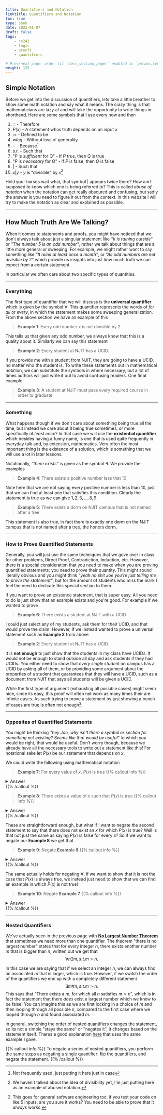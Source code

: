 ```yaml
---
title: Quantifiers and Notation
linktitle: Quantifiers and Notation
toc: true
type: book
date: 2023-01-07
draft: false
tags:
    - cs241
    - logic
    - proofs
    - quantifiers

# Prev/next pager order (if `docs_section_pager` enabled in `params.toml`)
weight: 125
---
```


## Simple Notation

Before we get into the discussion of quantifiers, lets take a little breather to show some math notation and say what it means. The crazy thing is that mathematicians are lazy af and will take the opportunity to write things in shorthand. Here are some symbols that I use every now and then

1. $\therefore$ - Therefore
2. $P(x)$ - A statement whos truth depends on an input $x$
3. $:=$ - Defined to be
4. $wlog$ - Without loss of generality
5. $\because$ - Because[^because]
6. $s.t.$ - Such that
7. "$P$ is *sufficient* for Q" - If $P$ true, then $Q$ is true
8. "$P$ is *necessary* for Q" - If $P$ is false, then $Q$ is false
9. $|$ - Such that
10. $x|y$ - $y$ is "divisible" by $x$[^divisible]

Hold your horses wait what, that symbol $|$ appears twice there? How am I supposed to know which one is being referred to? This is called *abuse of notation* when the notation can get really obscured and confusing, but sadly the answer is you need to figure it out from the context. In this website I will try to make the notation as clear and explained as possible.

---

## How Much Truth Are We Talking?

When it comes to statements and proofs, you might have noticed that we don't always talk about just a singular statement like *"It is raining outside"* or *"The number 5 is an odd number"*, rather we talk about things that are a little more general or sweeping. For example, we might rather want to say something like *"It rains at least once a month"*, or *"All odd numbers are not divisible by 2"* which provide us insights into just how much truth we can expect from a certain statement.

In particular we often care about two specific types of quantities.

---


### Everything

The first type of quantifier that we will discuss is the **universal quantifier** which is given by the symbol $\forall$. This quantifier represents the words of *for all* or *every*, in which the statement makes some sweeping generalization. From the above section we have an example of this

> **Example 1**: Every odd number $x$ is not divisible by $2$.

This tells us that given any odd number, we always know that this is a quality about it. Similarly we can say this statement

> **Example 2**: Every student at NJIT has a UCID.

If you provide me with a student from NJIT, they are going to have a UCID, no matter who the student is. To write these statements out in mathematical notation, we can substitute the symbols in where necessary, but a lot of times authors will just write it out to avoid confusing readers. One final example

> **Example 3**: A student at NJIT must pass every required course in order to graduate.

---


### Something

What happens though if we don't care about something being true all the time, but instead we care about it being true sometimes, or more specifically *at least once*? In that case we will use the **existential quantifier**, which besides having a funny name, is one that is used quite frequently in everyday talk and, by extension, mathematics. Very often the most important thing is the existence of a solution, which is something that we will use a lot in later lessons.

Notationally, *"there exists"* is given as the symbol $\exists$. We provide the examples

> **Example 4**: There exists a positive number less that $10$

Note here that we are not saying every positive number is less than $10$, just that we can find at least one that satisfies this condition. Clearly the statement is true as we can give $1,2,3,\ldots,8,9$.

> **Example 5**: There exists a dorm on NJIT campus that is not named after a tree

This statement is also true, in fact there is exactly one dorm on the NJIT campus that is not named after a tree, the honors dorm.

---


### How to Prove Quantified Statements

Generally, you will just use the same techniques that we gove over in class for other problems, Direct Proof, Contradiction, Induction, etc. However, there is a special consideration that you need to make when you are proving quantified statements: you need to prove their quantity. This might sound literally obvious and you might think *"yeah no shit Joe you're just telling me to prove the statement"*, but for the amount of students who miss the mark I feel the need to dedicate this special section to them.

If you want to prove an existence statement, that is super easy. All you need to do is just show that an example exists and you're good. For example if we wanted to prove

> **Example 6**: There exists a student at NJIT with a UCID

I could just select any of my students, ask them for their UCID, and that would prove the claim. However, if we instead wanted to prove a universal statement such as **Example 2** from above

> **Example 2**: Every student at NJIT has a UCID.

It is **not enough** to just show that the students in my class have UCIDs. It would not be enough to stand outside all day and ask students if they had UCIDs. You either need to show that *every single student* on campus has a UCID by asking all of them, or by providing some argument about the properties of a student that guarantees that they will have a UCID, such as a document from NJIT that says all students will be given a UCID.

While the first type of argument (exhausting all possible cases) might seem nice, since its easy, this proof will often not work as many times their are infinite cases. As such trying to prove a statement by just showing a bunch of cases are true is often not enough[^1].

---


### Opposites of Quantified Statements

You might be thinking *"hey Joe, why isn't there a symbol or section for something not existing? Seems like that would be useful"* to which you would be right, that would be useful. Don't worry though, because we already have all the necessary tools to write out a statement like this! For notational sake let $P(x)$ be our statement that depends on $x$.

We could write the following using mathematical notation

> **Example 7**: For every value of $x$, $P(x)$ is true
{{% callout info %}}
<details>
  <summary>Answer</summary>
    $$\forall x, P(x)=1$$
</details>
{{% /callout %}}

> **Example 8**: There exists a value of $x$ such that $P(x)$ is true
{{% callout info %}}
<details>
  <summary>Answer</summary>
    $$\exists x, s.t. P(x)=1$$
</details>
{{% /callout %}}

These are straightforward enough, but what if I want to negate the second statement to say that there does not exist an $x$ for which $P(x)$ is true? Well is that not just the same as saying $P(x)$ is false for every $x$? So if we want to negate our **Example 8** we get that

> **Example 9**: Negate **Example 8**
{{% callout info %}}
<details>
  <summary>Answer</summary>
    Since saying "There does not exist a case this is true" is the same as saying "This is always false", we have
    $$\forall x, \bar{P}(x)=1$$
</details>
{{% /callout %}}

The same actually holds for negating $\forall$, if we want to show that it is not the case that $P(x)$ is always true, we instead just need to show that we can find an example in which $P(x)$ is not true!

> **Example 10**: Negate **Example 7**
{{% callout info %}}
<details>
  <summary>Answer</summary>
    Since saying "This is not always true" is the same as saying "There exists a case this is false", we have
    $$\exists x, s.t. \bar{P}(x)=1$$
</details>
{{% /callout %}}

---

### Nested Quantifiers

We've actually seen in the previous page with [**No Largest Number Theorem**](/course/introtologic/sections/proofbycontradiction#no_largest_number_theorem) that sometimes we need more than one quantifier. The theorem "there is no largest number" states that for every integer $n$, there exists another number $m$ that is bigger than $n$, written out we get that
$$
\forall n \exists m, s.t. m>n.
$$

In this case we are saying that if we select an integer $n$, we can always find an associated $m$ that is larger, which is true. However, if we switch the order of the quantifiers we end up with a completely different statement
$$
\exists m \forall n, s.t. m > n.
$$
This says that "There exists a $m$, for which all $n$ satisfies $m>n$", which is in fact the statement that there *does* exist a largest number which we know to be false! You can imagine this as we are first locking in a choice of $m$ and then looping through all possible $n$, compared to the first case where we looped through $n$ and found associated $m$.

In general, switching the order of nested quantifiers changes the statement, so its not a simple "stays the same" or "negates it", it changes based on the statement itself. Theres a good explanation [here](https://math.stackexchange.com/questions/304217/is-forall-x-exists-y-qx-y-the-same-as-exists-y-forall-x-qx-y) that uses the same example I gave.

{{% callout info %}}
To negate a series of nested quantifiers, you perform the same steps as negating a single quantifier: flip the quantifiers, and negate the statement.
{{% /callout %}}

[^divisible]: We haven't talked about the idea of divisibility yet, I'm just putting here as an example of abused notation.

[^because]: Not frequently used, just putting it here just in case

[^1]: This goes for general software engineering too, if you test your code on like $5$ inputs, are you sure it works? You need to be able to prove that it *always* works.
